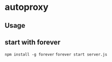 autoproxy
=========

## Usage
## start with forever
  `npm install -g forever`
  `forever start server.js`
